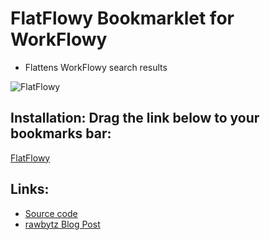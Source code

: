 # FlatFlowy Bookmarklet for WorkFlowy

- Flattens WorkFlowy search results

![FlatFlowy](https://i.imgur.com/VGNHtcj.gif)

## Installation: Drag the link below to your bookmarks bar:

<!-- Special #setup editing instrucions go here -->
<a href="javascript:(function flatFlowy_2_9(){function toastMsg(str,sec,err){WF.showMessage(str,err);setTimeout(WF.hideMessage,(sec||2)*1e3)}function fixFlatClicks(e){if(document.querySelector(&quot;.page.searching&quot;)&amp;&amp;e.target&amp;&amp;e.target.parentNode&amp;&amp;e.target.parentNode.className.includes(&quot;bullet&quot;)){location.href=e.target.parentNode.hash;e.preventDefault()}}const css=`.page.searching .project .name{display:none}.page.searching .project.matches .name.matches,.page.searching .project.matches.noted .name,.page.searching .project.metaMatches .name{display:block}.page.searching .selected&gt;.children&gt;.project .project{margin:0 0 4px}.page.searching .children{margin:0;padding:0;border:0}.page.searching .childrenEnd{height:0}`;const h=`data:text/css;charset=UTF-8,${encodeURIComponent(css)}`;const s=document.querySelector(`link[href=&quot;${h}&quot;]`);const noSearch=WF.currentSearchQuery()===null;if(s){if(noSearch)toastMsg(`FlatFlowy: ${s.disabled?&quot;ON&quot;:&quot;OFF&quot;}`);return void(s.disabled=!s.disabled)}const a=document.createElement(&quot;link&quot;);a.rel=&quot;stylesheet&quot;;a.href=h;document.head.appendChild(a);document.body.addEventListener(&quot;click&quot;,fixFlatClicks,false);if(noSearch)toastMsg(&quot;Flatflowy: ON&quot;)})();">FlatFlowy</a>

## Links:
- [Source code](https://github.com/rawbytz/flatflowy/blob/master/FlatFlowy.js)
- [rawbytz Blog Post](https://rawbytz.wordpress.com/2015/12/16/flat-workflowy-lists/)


<!-- 
LINKS REFERENCING THIS

@SOFTWARE https://rawbytz.wordpress.com/software/

@BLOG Redirects https://rawbytz.wordpress.com/2015/12/16/flat-workflowy-lists/

@WFBLOG NOT YET https://blog.workflowy.com/2016/05/26/dr-workflowy-dissects-stress-and-anxiety/

 -->
